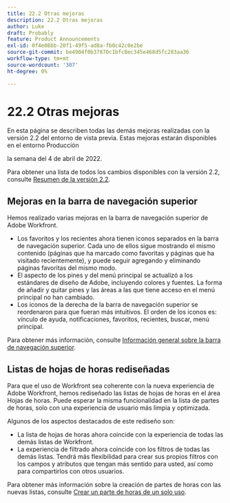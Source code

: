 ```yaml
---
title: 22.2 Otras mejoras
description: 22.2 Otras mejoras
author: Luke
draft: Probably
feature: Product Announcements
exl-id: 0f4e08bb-20f1-49f5-ad8a-fb0c42c0e2be
source-git-commit: be4904f0b37870c1bfc8ec345e468d5fc283aa36
workflow-type: tm+mt
source-wordcount: '307'
ht-degree: 0%

---
```


# 22.2 Otras mejoras

En esta página se describen todas las demás mejoras realizadas con la versión 2.2 del entorno de vista previa. Estas mejoras estarán disponibles en el entorno Producción

<!--
<MadCap:conditionalText data-mc-conditions="QuicksilverOrClassic.Draft mode">
in January 2022
</MadCap:conditionalText>
-->

la semana del 4 de abril de 2022.

Para obtener una lista de todos los cambios disponibles con la versión 2.2, consulte [Resumen de la versión 2.2](../../../product-announcements/product-releases/22.2-release-activity/22-2-release-overview.md).

## Mejoras en la barra de navegación superior

Hemos realizado varias mejoras en la barra de navegación superior de Adobe Workfront.

* Los favoritos y los recientes ahora tienen iconos separados en la barra de navegación superior. Cada uno de ellos sigue mostrando el mismo contenido (páginas que ha marcado como favoritas y páginas que ha visitado recientemente), y puede seguir agregando y eliminando páginas favoritas del mismo modo.
* El aspecto de los pines y del menú principal se actualizó a los estándares de diseño de Adobe, incluyendo colores y fuentes. La forma de añadir y quitar pines y las áreas a las que tiene acceso en el menú principal no han cambiado.
* Los iconos de la derecha de la barra de navegación superior se reordenaron para que fueran más intuitivos. El orden de los iconos es: vínculo de ayuda, notificaciones, favoritos, recientes, buscar, menú principal.

Para obtener más información, consulte [Información general sobre la barra de navegación superior](../../../workfront-basics/the-new-workfront-experience/global-navigation-overview.md).

## Listas de hojas de horas rediseñadas

Para que el uso de Workfront sea coherente con la nueva experiencia de Adobe Workfront, hemos rediseñado las listas de hojas de horas en el área Hojas de horas. Puede esperar la misma funcionalidad en la lista de partes de horas, solo con una experiencia de usuario más limpia y optimizada.

Algunos de los aspectos destacados de este rediseño son:

* La lista de hojas de horas ahora coincide con la experiencia de todas las demás listas de Workfront.
* La experiencia de filtrado ahora coincide con los filtros de todas las demás listas. Tendrá más flexibilidad para crear sus propios filtros con los campos y atributos que tengan más sentido para usted, así como para compartirlos con otros usuarios.

Para obtener más información sobre la creación de partes de horas con las nuevas listas, consulte [Crear un parte de horas de un solo uso](../../../timesheets/create-and-manage-timesheets/create-tmshts.md).

